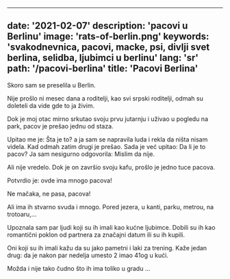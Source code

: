 ---
date: '2021-02-07'
description: 'pacovi u Berlinu'
image: 'rats-of-berlin.png'
keywords: 'svakodnevnica, pacovi, macke, psi, divlji svet berlina, selidba, ljubimci u berlinu'
lang: 'sr'
path: '/pacovi-berlina'
title: 'Pacovi Berlina'
------
Skoro sam se preselila u Berlin.

Nije prošlo ni mesec dana a roditelji, kao svi srpski roditelji, odmah su doleteli da vide gde to ja živim.

Dok je moj otac mirno srkutao svoju prvu jutarnju i uživao u pogledu na park, pacov je prešao jednu od staza.

Upitao me je: Šta je to? a ja sam se napravila luda i rekla da ništa nisam videla. Kad odmah zatim drugi je prešao. Sada je već upitao: Da li je to pacov? Ja sam nesigurno odgovorila: Mislim da nije.

Ali nije vredelo. Dok je on završio svoju kafu, prošlo je jedno tuce pacova.

Potvrdio je: ovde ima mnogo pacova!

Ne mačaka, ne pasa, pacova!

Ali ima ih stvarno svuda i mnogo. Pored jezera, u kanti, parku, metrou, na trotoaru,…

Upoznala sam par ljudi koji su ih imali kao kućne ljubimce. Dobili su ih kao romantični poklon od partnera za značajni datum ili su ih kupili.

Oni koji su ih imali kažu da su jako pametni i laki za trening. Kaže jedan drug: da je nakon par nedelja umesto 2 imao 41og u kući.

Možda i nije tako čudno što ih ima toliko u gradu ...
